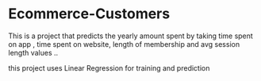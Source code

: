 # Ecommerce-Customers

This is a project that predicts the yearly amount spent  by taking time spent on app , time spent on website, length of membership and avg session length values ..

this project uses Linear Regression for training and prediction
